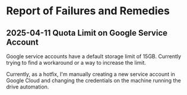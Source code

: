 # Report of Failures and Remedies

[comment]: <> (Format <Date> Title of Error)
[comment]: <> (Description)

## 2025-04-11 Quota Limit on Google Service Account
Google service accounts have a default storage limit of 15GB. Currently trying to find a workaround or a way to increase the limit.

Currently, as a hotfix, I'm manually creating a new service account in Google Cloud and changing the credentials on the machine running the drive automation.
